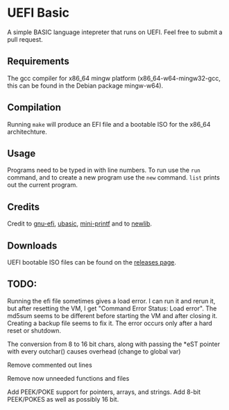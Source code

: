 # UEFI Basic
A simple BASIC language intepreter that runs on UEFI. Feel free to submit a pull request.
## Requirements
The gcc compiler for x86\_64 mingw platform (x86\_64-w64-mingw32-gcc, this can be found in the Debian package mingw-w64).
## Compilation
Running `make` will produce an EFI file and a bootable ISO for the x86\_64 architechture.
## Usage
Programs need to be typed in with line numbers. To run use the `run` command, and to create a new program use the `new` command. `list` prints out the current program.
## Credits
Credit to [gnu-efi](https://github.com/vathpela/gnu-efi), [ubasic](https://github.com/adamdunkels/ubasic), [mini-printf](https://github.com/mludvig/mini-printf) and to [newlib](https://github.com/bminor/newlib).
## Downloads
UEFI bootable ISO files can be found on the [releases page](https://github.com/logern5/UEFI_Basic/releases).
## TODO:
Running the efi file sometimes gives a load error. I can run it and rerun it, but after resetting the VM, I get "Command Error Status: Load error". 
The md5sum seems to be different before starting the VM and after closing it. Creating a backup file seems to fix it. The error occurs only after a hard reset
or shutdown.

The conversion from 8 to 16 bit chars, along with passing the *eST pointer with every outchar() causes overhead (change to global var)

Remove commented out lines

Remove now unneeded functions and files

Add PEEK/POKE support for pointers, arrays, and strings. Add 8-bit PEEK/POKES as well as possibly 16 bit.
